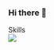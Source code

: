 ### Hi there 👋

Skills <br>
<a href="https://velog.io/@limbit/series" target="blank">
<img src="https://img.shields.io/badge/Velog-3DDC84?style=flat-square&logo=Android&logoColor=white"/>
</a>

<!--
**limbit95/limbit95** is a ✨ _special_ ✨ repository because its `README.md` (this file) appears on your GitHub profile.

Here are some ideas to get you started:

- 🔭 I’m currently working on ...
- 🌱 I’m currently learning ...
- 👯 I’m looking to collaborate on ...
- 🤔 I’m looking for help with ...
- 💬 Ask me about ...
- 📫 How to reach me: ...
- 😄 Pronouns: ...
- ⚡ Fun fact: ...
-->
